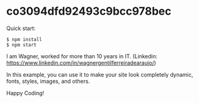 # co3094dfd92493c9bcc978bec

Quick start:
```
$ npm install
$ npm start
````

I am Wagner, worked for more than 10 years in IT. (Linkedin: https://www.linkedin.com/in/wagnergentilferreiradearaujo/)

In this example, you can use it to make your site look completely dynamic, fonts, styles, images, and others.

Happy Coding!